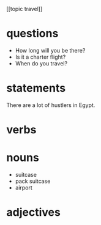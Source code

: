 [[topic travel]]
# questions
* How long will you be there?
* Is it a charter flight?
* When do you travel?



# statements
There are a lot of hustlers in Egypt.


# verbs

# nouns
- suitcase
- pack suitcase
- airport

# adjectives
